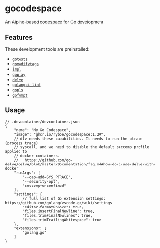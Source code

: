 # gocodespace

An Alpine-based codespace for Go development

## Features

These development tools are preinstalled:

* [`gotests`](github.com/cweill/gotests)
* [`gomodifytags`](github.com/fatih/gomodifytags)
* [`impl`](github.com/josharian/impl)
* [`goplay`](github.com/haya14busa/goplay)
* [`delve`](github.com/go-delve/delve/)
* [`golangci-lint`](github.com/golangci/golangci-lint)
* [`gopls`](https://github.com/golang/tools/blob/master/gopls)
* [`gofumpt`](https://github.com/mvdan/gofumpt)

## Usage

```jsonc
// .devcontainer/devcontainer.json
{
    "name": "My Go Codespace",
    "image": "ghcr.io/ryboe/gocodespace:1.20",
    // dlv needs these capabilities. It needs to run the ptrace (process trace)
    // syscall, and we need to disable the default seccomp profile applied to
    // docker containers.
    //   https://github.com/go-delve/delve/blob/master/Documentation/faq.md#how-do-i-use-delve-with-docker
    "runArgs": [
        "--cap-add=SYS_PTRACE",
        "--security-opt",
        "seccomp=unconfined"
    ],
    "settings": {
        // full list of Go extension settings: https://github.com/golang/vscode-go/wiki/settings
        "editor.formatOnSave": true,
        "files.insertFinalNewline": true,
        "files.trimFinalNewlines": true,
        "files.trimTrailingWhitespace": true
    },
    "extensions": [
        "golang.go"
    ]
}
```

